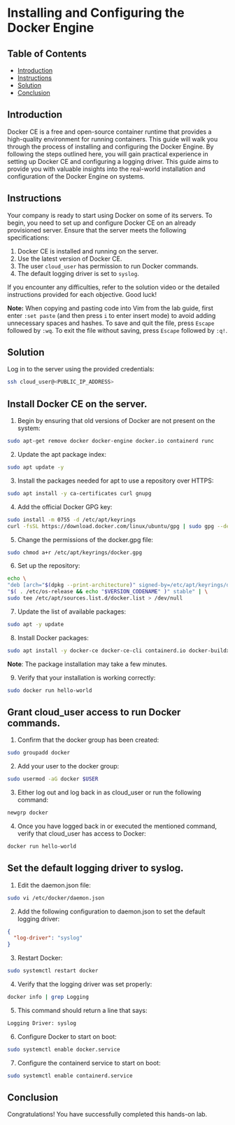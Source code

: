 # Installing and Configuring the Docker Engine

## Table of Contents

- [Introduction](#introduction)
- [Instructions](#instructions)
- [Solution](#solution)
- [Conclusion](#conclusion)

## Introduction

Docker CE is a free and open-source container runtime that provides a high-quality environment for running containers. This guide will walk you through the process of installing and configuring the Docker Engine. By following the steps outlined here, you will gain practical experience in setting up Docker CE and configuring a logging driver. This guide aims to provide you with valuable insights into the real-world installation and configuration of the Docker Engine on systems.

## Instructions

Your company is ready to start using Docker on some of its servers. To begin, you need to set up and configure Docker CE on an already provisioned server. Ensure that the server meets the following specifications:

1. Docker CE is installed and running on the server.
2. Use the latest version of Docker CE.
3. The user `cloud_user` has permission to run Docker commands.
4. The default logging driver is set to `syslog`.

If you encounter any difficulties, refer to the solution video or the detailed instructions provided for each objective. Good luck!

**Note:** When copying and pasting code into Vim from the lab guide, first enter `:set paste` (and then press `i` to enter insert mode) to avoid adding unnecessary spaces and hashes. To save and quit the file, press `Escape` followed by `:wq`. To exit the file without saving, press `Escape` followed by `:q!`.

## Solution

Log in to the server using the provided credentials:

```bash
ssh cloud_user@<PUBLIC_IP_ADDRESS>
```

## Install Docker CE on the server. 

1. Begin by ensuring that old versions of Docker are not present on the system:

```bash
sudo apt-get remove docker docker-engine docker.io containerd runc
```

2. Update the apt package index:

```bash
sudo apt update -y
```

3. Install the packages needed for apt to use a repository over HTTPS:

```bash
sudo apt install -y ca-certificates curl gnupg
```

4. Add the official Docker GPG key:

```bash
sudo install -m 0755 -d /etc/apt/keyrings
curl -fsSL https://download.docker.com/linux/ubuntu/gpg | sudo gpg --dearmor -o /etc/apt/keyrings/docker.gpg
```

5. Change the permissions of the docker.gpg file:

```bash
sudo chmod a+r /etc/apt/keyrings/docker.gpg
```

6. Set up the repository:

```bash
echo \
"deb [arch="$(dpkg --print-architecture)" signed-by=/etc/apt/keyrings/docker.gpg] https://download.docker.com/linux/ubuntu \
"$( . /etc/os-release && echo "$VERSION_CODENAME" )" stable" | \
sudo tee /etc/apt/sources.list.d/docker.list > /dev/null
```

7. Update the list of available packages:

```bash
sudo apt -y update
```

8. Install Docker packages:

```bash
sudo apt install -y docker-ce docker-ce-cli containerd.io docker-buildx-plugin docker-compose-plugin
```

**Note**: The package installation may take a few minutes.

9. Verify that your installation is working correctly:

```bash
sudo docker run hello-world
```

## Grant cloud_user access to run Docker commands. 

1. Confirm that the docker group has been created:

```bash
sudo groupadd docker
```

2. Add your user to the docker group:

```bash
sudo usermod -aG docker $USER
```

3. Either log out and log back in as cloud_user or run the following command:

```bash
newgrp docker
```

4. Once you have logged back in or executed the mentioned command, verify that cloud_user has access to Docker:

```bash
docker run hello-world
```

## Set the default logging driver to syslog. 

1. Edit the daemon.json file:

```bash
sudo vi /etc/docker/daemon.json
```

2. Add the following configuration to daemon.json to set the default logging driver:

```json
{
  "log-driver": "syslog"
}
```

3. Restart Docker:

```bash
sudo systemctl restart docker
```

4. Verify that the logging driver was set properly:

```bash
docker info | grep Logging
```

5. This command should return a line that says:

```bash
Logging Driver: syslog
```

6. Configure Docker to start on boot:

```bash
sudo systemctl enable docker.service
```

7. Configure the containerd service to start on boot:

```bash
sudo systemctl enable containerd.service
```

## Conclusion

Congratulations! You have successfully completed this hands-on lab.
